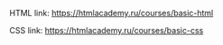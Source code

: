 HTML link:
https://htmlacademy.ru/courses/basic-html

CSS link:
https://htmlacademy.ru/courses/basic-css